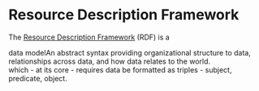 <!DOCTYPE html>
<html lang="en">
<head>
    <meta charset="UTF-8">
    <title>Your Page Title</title>
    <link rel="stylesheet" href="/stylesheet.css">
</head>
<body>

<h1>Resource Description Framework</h1>

<p>The <a href="https://www.w3.org/TR/rdf11-concepts/">Resource Description Framework</a> (RDF) is a 
<div class="tooltip">data model<span class="tooltiptext">An abstract syntax providing organizational structure to data, relationships across data, and how data relates to the world.</span></div> 
which - at its core - requires data be formatted as triples - subject, predicate, object.</p>

</body>
</html>

